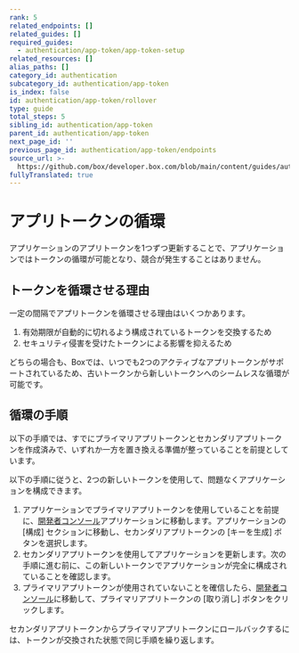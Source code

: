 ```yaml
---
rank: 5
related_endpoints: []
related_guides: []
required_guides:
  - authentication/app-token/app-token-setup
related_resources: []
alias_paths: []
category_id: authentication
subcategory_id: authentication/app-token
is_index: false
id: authentication/app-token/rollover
type: guide
total_steps: 5
sibling_id: authentication/app-token
parent_id: authentication/app-token
next_page_id: ''
previous_page_id: authentication/app-token/endpoints
source_url: >-
  https://github.com/box/developer.box.com/blob/main/content/guides/authentication/app-token/rollover.md
fullyTranslated: true
---
```

# アプリトークンの循環

アプリケーションのアプリトークンを1つずつ更新することで、アプリケーションではトークンの循環が可能となり、競合が発生することはありません。

## トークンを循環させる理由

一定の間隔でアプリトークンを循環させる理由はいくつかあります。

1. 有効期限が自動的に切れるよう構成されているトークンを交換するため
2. セキュリティ侵害を受けたトークンによる影響を抑えるため

どちらの場合も、Boxでは、いつでも2つのアクティブなアプリトークンがサポートされているため、古いトークンから新しいトークンへのシームレスな循環が可能です。

## 循環の手順

以下の手順では、すでにプライマリアプリトークンとセカンダリアプリトークンを作成済みで、いずれか一方を置き換える準備が整っていることを前提としています。

以下の手順に従うと、2つの新しいトークンを使用して、問題なくアプリケーションを構成できます。

1. アプリケーションでプライマリアプリトークンを使用していることを前提に、[開発者コンソール][console]アプリケーションに移動します。アプリケーションの \[構成] セクションに移動し、セカンダリアプリトークンの \[キーを生成] ボタンを選択します。
2. セカンダリアプリトークンを使用してアプリケーションを更新します。次の手順に進む前に、この新しいトークンでアプリケーションが完全に構成されていることを確認します。
3. プライマリアプリトークンが使用されていないことを確信したら、[開発者コンソール][console]に移動して、プライマリアプリトークンの \[取り消し] ボタンをクリックします。

<Message>

セカンダリアプリトークンからプライマリアプリトークンにロールバックするには、トークンが交換された状態で同じ手順を繰り返します。

</Message>

[console]: https://app.box.com/developers/console
